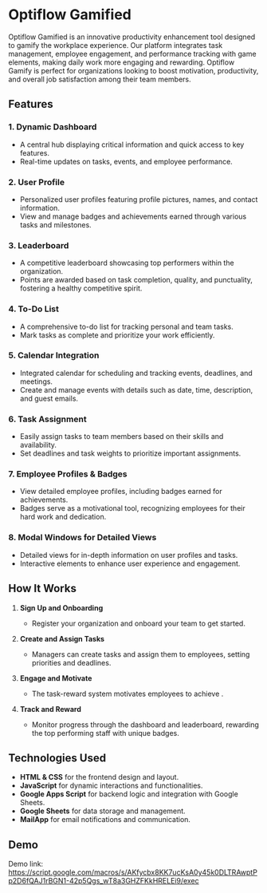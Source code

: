 # Optiflow Gamified

Optiflow Gamified is an innovative productivity enhancement tool designed to gamify the workplace experience. Our platform integrates task management, employee engagement, and performance tracking with game elements, making daily work more engaging and rewarding. Optiflow Gamify is perfect for organizations looking to boost motivation, productivity, and overall job satisfaction among their team members.

## Features

### 1. **Dynamic Dashboard**
   - A central hub displaying critical information and quick access to key features.
   - Real-time updates on tasks, events, and employee performance.

### 2. **User Profile**
   - Personalized user profiles featuring profile pictures, names, and contact information.
   - View and manage badges and achievements earned through various tasks and milestones.

### 3. **Leaderboard**
   - A competitive leaderboard showcasing top performers within the organization.
   - Points are awarded based on task completion, quality, and punctuality, fostering a healthy competitive spirit.

### 4. **To-Do List**
   - A comprehensive to-do list for tracking personal and team tasks.
   - Mark tasks as complete and prioritize your work efficiently.

### 5. **Calendar Integration**
   - Integrated calendar for scheduling and tracking events, deadlines, and meetings.
   - Create and manage events with details such as date, time, description, and guest emails.

### 6. **Task Assignment**
   - Easily assign tasks to team members based on their skills and availability.
   - Set deadlines and task weights to prioritize important assignments.

### 7. **Employee Profiles & Badges**
   - View detailed employee profiles, including badges earned for achievements.
   - Badges serve as a motivational tool, recognizing employees for their hard work and dedication.

### 8. **Modal Windows for Detailed Views**
   - Detailed views for in-depth information on user profiles and tasks.
   - Interactive elements to enhance user experience and engagement.

## How It Works

1. **Sign Up and Onboarding**
   - Register your organization and onboard your team to get started.

2. **Create and Assign Tasks**
   - Managers can create tasks and assign them to employees, setting priorities and deadlines.

3. **Engage and Motivate**
   - The task-reward system motivates employees to achieve .

4. **Track and Reward**
   - Monitor progress through the dashboard and leaderboard, rewarding the top performing staff with unique badges.

## Technologies Used

- **HTML & CSS** for the frontend design and layout.
- **JavaScript** for dynamic interactions and functionalities.
- **Google Apps Script** for backend logic and integration with Google Sheets.
- **Google Sheets** for data storage and management.
- **MailApp** for email notifications and communication.

## Demo

Demo link: https://script.google.com/macros/s/AKfycbx8KK7ucKsA0y45k0DLTRAwptPp2D6fQAJ1rBGN1-42p5Qgs_wT8a3GHZFKkHRELEi9/exec
